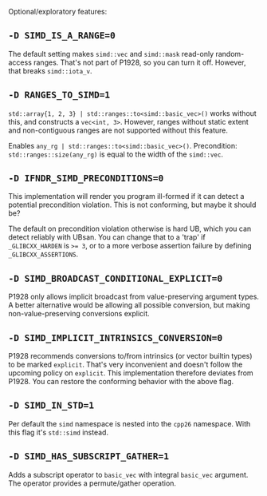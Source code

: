 Optional/exploratory features:

## `-D SIMD_IS_A_RANGE=0`

The default setting makes `simd::vec` and `simd::mask` read-only random-access 
ranges. That's not part of P1928, so you can turn it off. However, that breaks 
`simd::iota_v`.

## `-D RANGES_TO_SIMD=1`

`std::array{1, 2, 3} | std::ranges::to<simd::basic_vec>()` works without this, 
and constructs a `vec<int, 3>`. However, ranges without static extent and 
non-contiguous ranges are not supported without this feature.

Enables `any_rg | std::ranges::to<simd::basic_vec>()`. Precondition: 
`std::ranges::size(any_rg)` is equal to the width of the `simd::vec`.

## `-D IFNDR_SIMD_PRECONDITIONS=0`

This implementation will render you program ill-formed if it can detect a 
potential precondition violation. This is not conforming, but maybe it should 
be?

The default on precondition violation otherwise is hard UB, which you can 
detect reliably with UBsan. You can change that to a 'trap' if 
`_GLIBCXX_HARDEN` is `>= 3`, or to a more verbose assertion failure by defining 
`_GLIBCXX_ASSERTIONS`.

## `-D SIMD_BROADCAST_CONDITIONAL_EXPLICIT=0`

P1928 only allows implicit broadcast from value-preserving argument types. A 
better alternative would be allowing all possible conversion, but making 
non-value-preserving conversions explicit.

## `-D SIMD_IMPLICIT_INTRINSICS_CONVERSION=0`

P1928 recommends conversions to/from intrinsics (or vector builtin types) to be 
marked `explicit`. That's very inconvenient and doesn't follow the upcoming 
policy on `explicit`. This implementation therefore deviates from P1928. You 
can restore the conforming behavior with the above flag.

## `-D SIMD_IN_STD=1`

Per default the `simd` namespace is nested into the `cpp26` namespace. With 
this flag it's `std::simd` instead.

## `-D SIMD_HAS_SUBSCRIPT_GATHER=1`

Adds a subscript operator to `basic_vec` with integral `basic_vec` argument. 
The operator provides a permute/gather operation.
